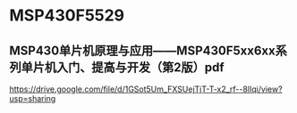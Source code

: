 # MSP430F5529
## MSP430单片机原理与应用——MSP430F5xx6xx系列单片机入门、提高与开发（第2版）pdf
https://drive.google.com/file/d/1GSot5Um_FXSUejTjT-T-x2_rf--8lIqi/view?usp=sharing
